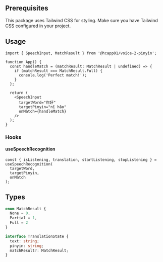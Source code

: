 

## Prerequisites

This package uses Tailwind CSS for styling. Make sure you have Tailwind CSS configured in your project.

## Usage

```tsx
import { SpeechInput, MatchResult } from '@hcapp01/voice-2-pinyin';

function App() {
  const handleMatch = (matchResult: MatchResult | undefined) => {
    if (matchResult === MatchResult.Full) {
      console.log('Perfect match!');
    }
  };

  return (
    <SpeechInput
      targetWord="你好"
      targetPinyin="nǐ hǎo"
      onMatch={handleMatch}
    />
  );
}
```


### Hooks

#### useSpeechRecognition

```tsx
const { isListening, translation, startListening, stopListening } = useSpeechRecognition(
  targetWord,
  targetPinyin,
  onMatch
);
```

## Types

```ts
enum MatchResult {
  None = 0,
  Partial = 1,
  Full = 2
}

interface TranslationState {
  text: string;
  pinyin: string;
  matchResult?: MatchResult;
}
```